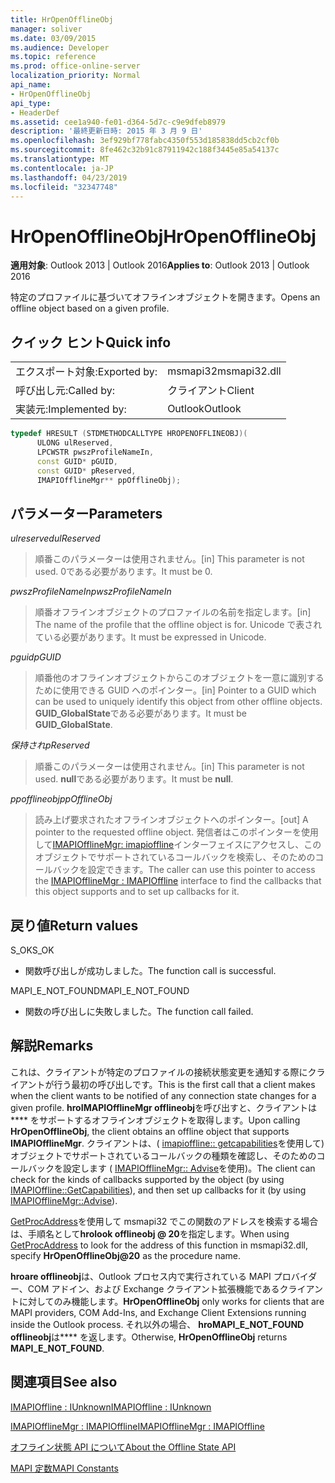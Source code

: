 ```yaml
---
title: HrOpenOfflineObj
manager: soliver
ms.date: 03/09/2015
ms.audience: Developer
ms.topic: reference
ms.prod: office-online-server
localization_priority: Normal
api_name:
- HrOpenOfflineObj
api_type:
- HeaderDef
ms.assetid: cee1a940-fe01-d364-5d7c-c9e9dfeb8979
description: '最終更新日時: 2015 年 3 月 9 日'
ms.openlocfilehash: 3ef929bf778fabc4350f553d185838dd5cb2cf0b
ms.sourcegitcommit: 8fe462c32b91c87911942c188f3445e85a54137c
ms.translationtype: MT
ms.contentlocale: ja-JP
ms.lasthandoff: 04/23/2019
ms.locfileid: "32347748"
---
```

# <a name="hropenofflineobj"></a><span data-ttu-id="50fe6-103">HrOpenOfflineObj</span><span class="sxs-lookup"><span data-stu-id="50fe6-103">HrOpenOfflineObj</span></span>

  
  
<span data-ttu-id="50fe6-104">**適用対象**: Outlook 2013 | Outlook 2016</span><span class="sxs-lookup"><span data-stu-id="50fe6-104">**Applies to**: Outlook 2013 | Outlook 2016</span></span> 
  
<span data-ttu-id="50fe6-105">特定のプロファイルに基づいてオフラインオブジェクトを開きます。</span><span class="sxs-lookup"><span data-stu-id="50fe6-105">Opens an offline object based on a given profile.</span></span>
  
## <a name="quick-info"></a><span data-ttu-id="50fe6-106">クイック ヒント</span><span class="sxs-lookup"><span data-stu-id="50fe6-106">Quick info</span></span>

|||
|:-----|:-----|
|<span data-ttu-id="50fe6-107">エクスポート対象:</span><span class="sxs-lookup"><span data-stu-id="50fe6-107">Exported by:</span></span>  <br/> |<span data-ttu-id="50fe6-108">msmapi32</span><span class="sxs-lookup"><span data-stu-id="50fe6-108">msmapi32.dll</span></span>  <br/> |
|<span data-ttu-id="50fe6-109">呼び出し元:</span><span class="sxs-lookup"><span data-stu-id="50fe6-109">Called by:</span></span>  <br/> |<span data-ttu-id="50fe6-110">クライアント</span><span class="sxs-lookup"><span data-stu-id="50fe6-110">Client</span></span>  <br/> |
|<span data-ttu-id="50fe6-111">実装元:</span><span class="sxs-lookup"><span data-stu-id="50fe6-111">Implemented by:</span></span>  <br/> |<span data-ttu-id="50fe6-112">Outlook</span><span class="sxs-lookup"><span data-stu-id="50fe6-112">Outlook</span></span>  <br/> |
   
```cpp
typedef HRESULT (STDMETHODCALLTYPE HROPENOFFLINEOBJ)( 
      ULONG ulReserved, 
      LPCWSTR pwszProfileNameIn, 
      const GUID* pGUID, 
      const GUID* pReserved, 
      IMAPIOfflineMgr** ppOfflineObj); 

```

## <a name="parameters"></a><span data-ttu-id="50fe6-113">パラメーター</span><span class="sxs-lookup"><span data-stu-id="50fe6-113">Parameters</span></span>

 <span data-ttu-id="50fe6-114">_ulreserved_</span><span class="sxs-lookup"><span data-stu-id="50fe6-114">_ulReserved_</span></span>
  
> <span data-ttu-id="50fe6-115">順番このパラメーターは使用されません。</span><span class="sxs-lookup"><span data-stu-id="50fe6-115">[in] This parameter is not used.</span></span> <span data-ttu-id="50fe6-116">0である必要があります。</span><span class="sxs-lookup"><span data-stu-id="50fe6-116">It must be 0.</span></span>
    
 <span data-ttu-id="50fe6-117">_pwszProfileNameIn_</span><span class="sxs-lookup"><span data-stu-id="50fe6-117">_pwszProfileNameIn_</span></span>
  
> <span data-ttu-id="50fe6-118">順番オフラインオブジェクトのプロファイルの名前を指定します。</span><span class="sxs-lookup"><span data-stu-id="50fe6-118">[in] The name of the profile that the offline object is for.</span></span> <span data-ttu-id="50fe6-119">Unicode で表されている必要があります。</span><span class="sxs-lookup"><span data-stu-id="50fe6-119">It must be expressed in Unicode.</span></span> 
    
 <span data-ttu-id="50fe6-120">_pguid_</span><span class="sxs-lookup"><span data-stu-id="50fe6-120">_pGUID_</span></span>
  
> <span data-ttu-id="50fe6-121">順番他のオフラインオブジェクトからこのオブジェクトを一意に識別するために使用できる GUID へのポインター。</span><span class="sxs-lookup"><span data-stu-id="50fe6-121">[in] Pointer to a GUID which can be used to uniquely identify this object from other offline objects.</span></span> <span data-ttu-id="50fe6-122">**GUID_GlobalState**である必要があります。</span><span class="sxs-lookup"><span data-stu-id="50fe6-122">It must be **GUID_GlobalState**.</span></span>
    
 <span data-ttu-id="50fe6-123">_保持され_</span><span class="sxs-lookup"><span data-stu-id="50fe6-123">_pReserved_</span></span>
  
> <span data-ttu-id="50fe6-124">順番このパラメーターは使用されません。</span><span class="sxs-lookup"><span data-stu-id="50fe6-124">[in] This parameter is not used.</span></span> <span data-ttu-id="50fe6-125">**null**である必要があります。</span><span class="sxs-lookup"><span data-stu-id="50fe6-125">It must be **null**.</span></span>
    
 <span data-ttu-id="50fe6-126">_ppofflineobj_</span><span class="sxs-lookup"><span data-stu-id="50fe6-126">_ppOfflineObj_</span></span>
  
> <span data-ttu-id="50fe6-127">読み上げ要求されたオフラインオブジェクトへのポインター。</span><span class="sxs-lookup"><span data-stu-id="50fe6-127">[out] A pointer to the requested offline object.</span></span> <span data-ttu-id="50fe6-128">発信者はこのポインターを使用して[IMAPIOfflineMgr: imapioffline](imapiofflinemgrimapioffline.md)インターフェイスにアクセスし、このオブジェクトでサポートされているコールバックを検索し、そのためのコールバックを設定できます。</span><span class="sxs-lookup"><span data-stu-id="50fe6-128">The caller can use this pointer to access the [IMAPIOfflineMgr : IMAPIOffline](imapiofflinemgrimapioffline.md) interface to find the callbacks that this object supports and to set up callbacks for it.</span></span> 
    
## <a name="return-values"></a><span data-ttu-id="50fe6-129">戻り値</span><span class="sxs-lookup"><span data-stu-id="50fe6-129">Return values</span></span>

<span data-ttu-id="50fe6-130">S_OK</span><span class="sxs-lookup"><span data-stu-id="50fe6-130">S_OK</span></span> 
  
- <span data-ttu-id="50fe6-131">関数呼び出しが成功しました。</span><span class="sxs-lookup"><span data-stu-id="50fe6-131">The function call is successful.</span></span>
    
<span data-ttu-id="50fe6-132">MAPI_E_NOT_FOUND</span><span class="sxs-lookup"><span data-stu-id="50fe6-132">MAPI_E_NOT_FOUND</span></span>
  
- <span data-ttu-id="50fe6-133">関数の呼び出しに失敗しました。</span><span class="sxs-lookup"><span data-stu-id="50fe6-133">The function call failed.</span></span>
    
## <a name="remarks"></a><span data-ttu-id="50fe6-134">解説</span><span class="sxs-lookup"><span data-stu-id="50fe6-134">Remarks</span></span>

<span data-ttu-id="50fe6-135">これは、クライアントが特定のプロファイルの接続状態変更を通知する際にクライアントが行う最初の呼び出しです。</span><span class="sxs-lookup"><span data-stu-id="50fe6-135">This is the first call that a client makes when the client wants to be notified of any connection state changes for a given profile.</span></span> <span data-ttu-id="50fe6-136">**hroIMAPIOfflineMgr offlineobj**を呼び出すと、クライアントは\*\*\*\* をサポートするオフラインオブジェクトを取得します。</span><span class="sxs-lookup"><span data-stu-id="50fe6-136">Upon calling **HrOpenOfflineObj**, the client obtains an offline object that supports **IMAPIOfflineMgr**.</span></span> <span data-ttu-id="50fe6-137">クライアントは、( [imapioffline:: getcapabilities](imapioffline-getcapabilities.md)を使用して) オブジェクトでサポートされているコールバックの種類を確認し、そのためのコールバックを設定します ( [IMAPIOfflineMgr:: Advise](imapiofflinemgr-advise.md)を使用)。</span><span class="sxs-lookup"><span data-stu-id="50fe6-137">The client can check for the kinds of callbacks supported by the object (by using [IMAPIOffline::GetCapabilities](imapioffline-getcapabilities.md)), and then set up callbacks for it (by using [IMAPIOfflineMgr::Advise](imapiofflinemgr-advise.md)).</span></span>
  
<span data-ttu-id="50fe6-138">[GetProcAddress](https://msdn.microsoft.com/library/ms683212.aspx)を使用して msmapi32 でこの関数のアドレスを検索する場合は、手順名として**hrolook offlineobj @ 20**を指定します。</span><span class="sxs-lookup"><span data-stu-id="50fe6-138">When using [GetProcAddress](https://msdn.microsoft.com/library/ms683212.aspx) to look for the address of this function in msmapi32.dll, specify **HrOpenOfflineObj@20** as the procedure name.</span></span> 
  
 <span data-ttu-id="50fe6-139">**hroare offlineobj**は、Outlook プロセス内で実行されている MAPI プロバイダー、COM アドイン、および Exchange クライアント拡張機能であるクライアントに対してのみ機能します。</span><span class="sxs-lookup"><span data-stu-id="50fe6-139">**HrOpenOfflineObj** only works for clients that are MAPI providers, COM Add-Ins, and Exchange Client Extensions running inside the Outlook process.</span></span> <span data-ttu-id="50fe6-140">それ以外の場合、 **hroMAPI_E_NOT_FOUND offlineobj**は\*\*\*\* を返します。</span><span class="sxs-lookup"><span data-stu-id="50fe6-140">Otherwise, **HrOpenOfflineObj** returns **MAPI_E_NOT_FOUND**.</span></span> 
  
## <a name="see-also"></a><span data-ttu-id="50fe6-141">関連項目</span><span class="sxs-lookup"><span data-stu-id="50fe6-141">See also</span></span>



[<span data-ttu-id="50fe6-142">IMAPIOffline : IUnknown</span><span class="sxs-lookup"><span data-stu-id="50fe6-142">IMAPIOffline : IUnknown</span></span>](imapiofflineiunknown.md)
  
[<span data-ttu-id="50fe6-143">IMAPIOfflineMgr : IMAPIOffline</span><span class="sxs-lookup"><span data-stu-id="50fe6-143">IMAPIOfflineMgr : IMAPIOffline</span></span>](imapiofflinemgrimapioffline.md)


[<span data-ttu-id="50fe6-144">オフライン状態 API について</span><span class="sxs-lookup"><span data-stu-id="50fe6-144">About the Offline State API</span></span>](about-the-offline-state-api.md)
  
[<span data-ttu-id="50fe6-145">MAPI 定数</span><span class="sxs-lookup"><span data-stu-id="50fe6-145">MAPI Constants</span></span>](mapi-constants.md)

